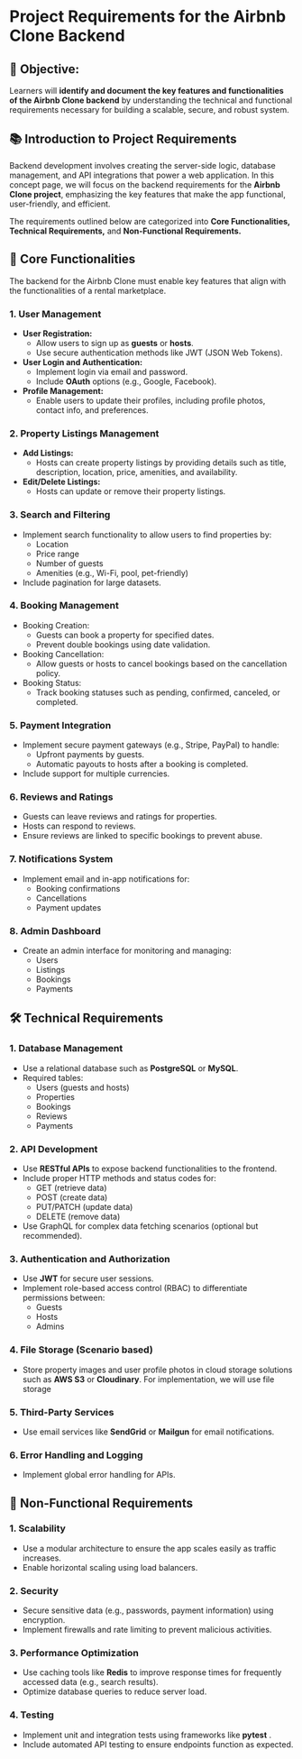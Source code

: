# Project Requirements for the Airbnb Clone Backend

## 🎯 Objective:

Learners will **identify and document the key features and functionalities of the Airbnb Clone backend** by understanding the technical and functional requirements necessary for building a scalable, secure, and robust system.

## 📚 Introduction to Project Requirements

Backend development involves creating the server-side logic, database management, and API integrations that power a web application. In this concept page, we will focus on the backend requirements for the **Airbnb Clone project**, emphasizing the key features that make the app functional, user-friendly, and efficient.

The requirements outlined below are categorized into **Core Functionalities, Technical Requirements,** and **Non-Functional Requirements.**

## 🔑 Core Functionalities

The backend for the Airbnb Clone must enable key features that align with the functionalities of a rental marketplace.

### 1. User Management

- **User Registration:**
  - Allow users to sign up as **guests** or **hosts**.
  - Use secure authentication methods like JWT (JSON Web Tokens).
- **User Login and Authentication:**
  - Implement login via email and password.
  - Include **OAuth** options (e.g., Google, Facebook).
- **Profile Management:**
  - Enable users to update their profiles, including profile photos, contact info, and preferences.

### 2. Property Listings Management

- **Add Listings:**
  - Hosts can create property listings by providing details such as title, description, location, price, amenities, and availability.
- **Edit/Delete Listings:**
  - Hosts can update or remove their property listings.

### 3. Search and Filtering

- Implement search functionality to allow users to find properties by:
  - Location
  - Price range
  - Number of guests
  - Amenities (e.g., Wi-Fi, pool, pet-friendly)
- Include pagination for large datasets.

### 4. Booking Management

- Booking Creation:
  - Guests can book a property for specified dates.
  - Prevent double bookings using date validation.
- Booking Cancellation:
  - Allow guests or hosts to cancel bookings based on the cancellation policy.
- Booking Status:
  - Track booking statuses such as pending, confirmed, canceled, or completed.

### 5. Payment Integration

- Implement secure payment gateways (e.g., Stripe, PayPal) to handle:
  - Upfront payments by guests.
  - Automatic payouts to hosts after a booking is completed.
- Include support for multiple currencies.

### 6. Reviews and Ratings

- Guests can leave reviews and ratings for properties.
- Hosts can respond to reviews.
- Ensure reviews are linked to specific bookings to prevent abuse.

### 7. Notifications System

- Implement email and in-app notifications for:
  - Booking confirmations
  - Cancellations
  - Payment updates

### 8. Admin Dashboard

- Create an admin interface for monitoring and managing:
  - Users
  - Listings
  - Bookings
  - Payments

## 🛠️ Technical Requirements

### 1. Database Management

- Use a relational database such as **PostgreSQL** or **MySQL**.
- Required tables:
  - Users (guests and hosts)
  - Properties
  - Bookings
  - Reviews
  - Payments

### 2. API Development

- Use **RESTful APIs** to expose backend functionalities to the frontend.
- Include proper HTTP methods and status codes for:
  - GET (retrieve data)
  - POST (create data)
  - PUT/PATCH (update data)
  - DELETE (remove data)
- Use GraphQL for complex data fetching scenarios (optional but recommended).

### 3. Authentication and Authorization

- Use **JWT** for secure user sessions.
- Implement role-based access control (RBAC) to differentiate permissions between:
  - Guests
  - Hosts
  - Admins

### 4. File Storage (Scenario based)

- Store property images and user profile photos in cloud storage solutions such as **AWS S3** or **Cloudinary**. For implementation, we will use file storage

### 5. Third-Party Services

- Use email services like **SendGrid** or **Mailgun** for email notifications.

### 6. Error Handling and Logging

- Implement global error handling for APIs.

## 🚀 Non-Functional Requirements

### 1. Scalability

- Use a modular architecture to ensure the app scales easily as traffic increases.
- Enable horizontal scaling using load balancers.

### 2. Security

- Secure sensitive data (e.g., passwords, payment information) using encryption.
- Implement firewalls and rate limiting to prevent malicious activities.

### 3. Performance Optimization

- Use caching tools like **Redis** to improve response times for frequently accessed data (e.g., search results).
- Optimize database queries to reduce server load.

### 4. Testing

- Implement unit and integration tests using frameworks like **pytest** .
- Include automated API testing to ensure endpoints function as expected.
